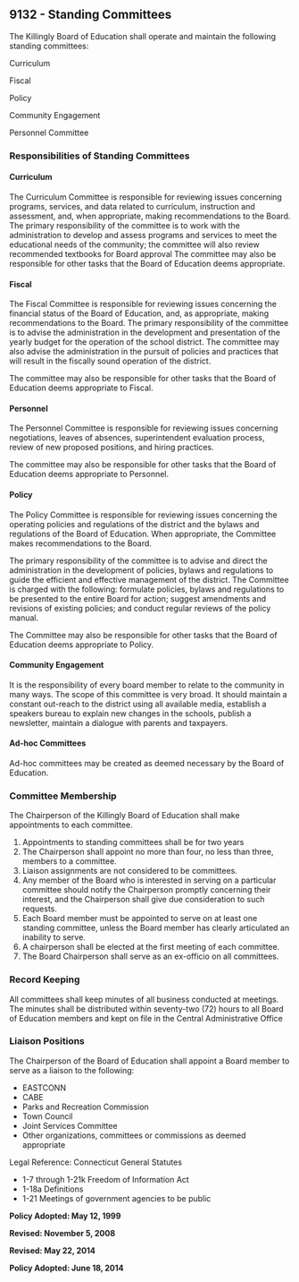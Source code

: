 ## 9132 - Standing Committees

The Killingly Board of Education shall operate and maintain the following standing committees:

  Curriculum

  Fiscal

  Policy

  Community Engagement

  Personnel Committee

### Responsibilities of Standing Committees

#### Curriculum

The Curriculum Committee is responsible for reviewing issues concerning programs, services, and data related to curriculum, instruction and assessment, and, when appropriate, making recommendations to the Board.  The primary responsibility of the committee is to work with the administration to develop and assess programs and services to meet the educational needs of the community; the committee will also review recommended textbooks for Board approval
The committee may also be responsible for other tasks that the Board of Education deems appropriate.

#### Fiscal

The Fiscal Committee is responsible for reviewing issues concerning the financial status of the Board of Education, and, as appropriate, making recommendations to the Board.  The primary responsibility of the committee is to advise the administration in the development and presentation of the yearly budget for the operation of the school district.  The committee may also advise the administration in the pursuit of policies and practices that will result in the fiscally sound operation of the district.

The committee may also be responsible for other tasks that the Board of Education deems appropriate to Fiscal.

#### Personnel

The Personnel Committee is responsible for reviewing issues concerning negotiations, leaves of absences, superintendent evaluation process, review of new proposed positions, and hiring practices.

The committee may also be responsible for other tasks that the Board of Education deems appropriate to Personnel.

#### Policy

The Policy Committee is responsible for reviewing issues concerning the operating policies and regulations of the district and the bylaws and regulations of the Board of Education.  When appropriate, the Committee makes recommendations to the Board.

The primary responsibility of the committee is to advise and direct the administration in the development of policies, bylaws and regulations to guide the efficient and effective management of the district.  The Committee is charged with the following:  formulate policies, bylaws and regulations to be presented to the entire Board for action; suggest amendments and revisions of existing policies; and conduct regular reviews of the policy manual.

The Committee may also be responsible for other tasks that the Board of Education deems appropriate to Policy.

#### Community Engagement

It is the responsibility of every board member to relate to the community in many ways.  The scope of this committee is very broad.  It should maintain a constant out-reach to the district using all available media, establish a speakers bureau to explain new changes in the schools, publish a newsletter, maintain a dialogue with parents and taxpayers.

#### Ad-hoc Committees

Ad-hoc committees may be created as deemed necessary by the Board of Education.

### Committee Membership

The Chairperson of the Killingly Board of Education shall make appointments to each committee.

1. Appointments to standing committees shall be for two years
2.  The Chairperson shall appoint no more than four, no less than three, members to a committee.
3.  Liaison assignments are not considered to be committees.
4.  Any member of the Board who is interested in serving on a particular committee should notify the Chairperson promptly concerning their interest, and the Chairperson shall give due consideration to such requests.
5.  Each Board member must be appointed to serve on at least one standing committee, unless the Board member has clearly articulated an inability to serve.
6.  A chairperson shall be elected at the first meeting of each committee.
7.  The Board Chairperson shall serve as an ex-officio on all committees.

### Record Keeping

All committees shall keep minutes of all business conducted at meetings.  The minutes shall be distributed within seventy-two (72) hours to all Board of Education members and kept on file in the Central Administrative Office

### Liaison Positions

The Chairperson of the Board of Education shall appoint a Board member to serve as a liaison to the following:

* EASTCONN
* CABE
* Parks and Recreation Commission
* Town Council
* Joint Services Committee
* Other organizations, committees or commissions as deemed appropriate

Legal Reference:  Connecticut General Statutes

* 1-7 through 1-21k Freedom of Information Act
* 1-18a Definitions
* 1-21 Meetings of government agencies to be public

**Policy Adopted:  May 12, 1999**

**Revised: November 5, 2008**

**Revised:   May 22, 2014**

**Policy Adopted: June 18, 2014**